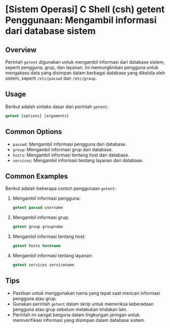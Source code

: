 # [Sistem Operasi] C Shell (csh) getent Penggunaan: Mengambil informasi dari database sistem

## Overview
Perintah `getent` digunakan untuk mengambil informasi dari database sistem, seperti pengguna, grup, dan layanan. Ini memungkinkan pengguna untuk mengakses data yang disimpan dalam berbagai database yang dikelola oleh sistem, seperti `/etc/passwd` dan `/etc/group`.

## Usage
Berikut adalah sintaks dasar dari perintah `getent`:

```csh
getent [options] [arguments]
```

## Common Options
- `passwd`: Mengambil informasi pengguna dari database.
- `group`: Mengambil informasi grup dari database.
- `hosts`: Mengambil informasi tentang host dari database.
- `services`: Mengambil informasi tentang layanan dari database.

## Common Examples
Berikut adalah beberapa contoh penggunaan `getent`:

1. Mengambil informasi pengguna:
   ```csh
   getent passwd username
   ```

2. Mengambil informasi grup:
   ```csh
   getent group groupname
   ```

3. Mengambil informasi tentang host:
   ```csh
   getent hosts hostname
   ```

4. Mengambil informasi tentang layanan:
   ```csh
   getent services servicename
   ```

## Tips
- Pastikan untuk menggunakan nama yang tepat saat mencari informasi pengguna atau grup.
- Gunakan perintah `getent` dalam skrip untuk memeriksa keberadaan pengguna atau grup sebelum melakukan tindakan lain.
- Perintah ini sangat berguna dalam lingkungan jaringan untuk memverifikasi informasi yang disimpan dalam database sistem.